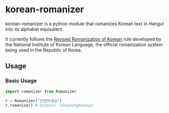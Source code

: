 # korean-romanizer
korean-romanizer is a python module that romanizes Korean text in Hangul into its alphabet equivalent.

It currently follows the [Revised Romanization of Korean](https://www.korean.go.kr/front_eng/roman/roman_01.do) rule developed by the National Institute of Korean Language, the official romanization system being used in the Republic of Korea.


## Usage

### Basic Usage
```python
import romanizer from Romanizer

r = Romanizer("안녕하세요")
r.romanize() # outputs 'annyeonghaseyo'
```

